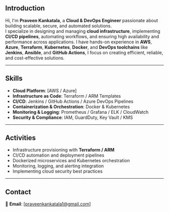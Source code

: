 ## Introduction
Hi, I'm **Praveen Kankatala**, a **Cloud & DevOps Engineer** passionate about building scalable, secure, and automated solutions.  
I specialize in designing and managing **cloud infrastructure**, implementing **CI/CD pipelines**, automating workflows, and ensuring high availability and performance across applications.
I have hands-on experience in **AWS**, **Azure**, **Terraform**, **Kubernetes**, **Docker**, and **DevOps toolchains** like **Jenkins**, **Ansible**, and **GitHub Actions**, I focus on creating efficient, reliable, and cost-effective solutions.

---

## Skills ##
- **Cloud Platform**: [AWS / Azure]
- **Infrastructure as Code**: Terraform / ARM Templates
- **CI/CD**: Jenkins / GitHub Actions / Azure DevOps Pipelines
- **Containerization & Orchestration**: Docker & Kubernetes
- **Monitoring & Logging**: Prometheus / Grafana / ELK / CloudWatch
- **Security & Compliance**: IAM, GuardDuty, Key Vault / KMS

---

## Activities ##
- Infrastructure provisioning with **Terraform / ARM**
- CI/CD automation and deployment pipelines
- Dockerized microservices and Kubernetes orchestration
- Monitoring, logging, and alerting integration
- Implementing cloud security best practices

---

## Contact
📧 **Email**: [praveenkankatala1@gmail.com] 


